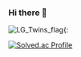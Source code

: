 ### Hi there 👋
![LG_Twins_flag](https://github.com/sammool/sammool/assets/105445576/3ae7ab0f-3eda-4981-b899-c434e6f39157){: 


[![Solved.ac Profile](http://mazassumnida.wtf/api/v2/generate_badge?boj=sammool2003)](https://solved.ac/sammool2003/)




